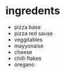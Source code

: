 # ingredents 
* pizza base
* pizza red sause
* veggitables
* mayyonaise
* cheese
* chilli flakes
* oregano